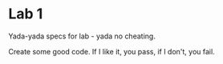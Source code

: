 # Lab 1

Yada-yada specs for lab - yada no cheating.

Create some good code. If I like it, you pass, if I don't, you fail.
